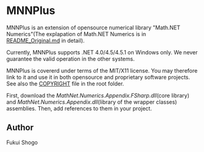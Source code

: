 MNNPlus
=================

MNNPlus is an extension of opensource numerical library "Math.NET Numerics"(The explapation of Math.NET Numerics is in [README_Original.md](README_Original.md) in detail).

Currently, MNNPlus supports .NET 4.0/4.5/4.5.1 on Windows only.
We never guarantee the valid operation in the other systems.

MNNPlus is covererd under terms of the MIT/X11 license. 
You may therefore link to it and use it in both opensource and proprietary
software projects. See also the [COPYRIGHT](COPYRIGHT.markdown) file in the root folder.

First, download the *MathNet.Numerics.Appendix.FSharp.dll*(core library) and *MathNet.Numerics.Appendix.dll*(library of the wrapper classes) assemblies.
Then, add references to them in your project.

Author
-------------------
Fukui Shogo


